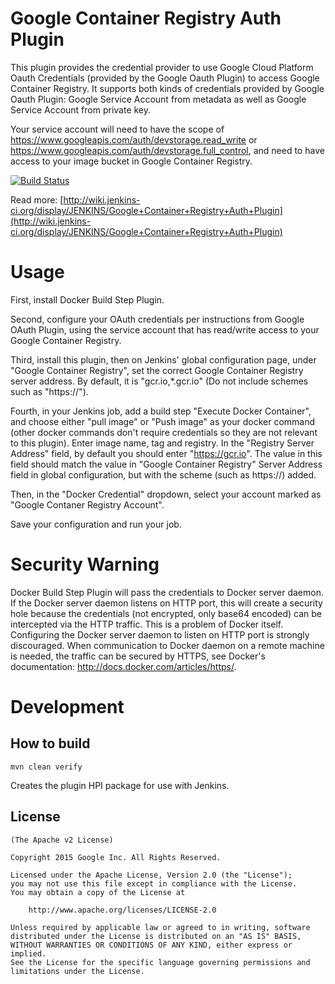 Google Container Registry Auth Plugin
====================

This plugin provides the credential provider to use Google Cloud Platform Oauth Credentials (provided by the Google Oauth Plugin) to access Google Container Registry. It supports both kinds of credentials provided by Google Oauth Plugin: Google Service Account from metadata as well as Google Service Account from private key.

Your service account will need to have the scope of https://www.googleapis.com/auth/devstorage.read_write or https://www.googleapis.com/auth/devstorage.full_control, and need to have access to your image bucket in Google Container Registry.

[![Build Status](https://jenkins.ci.cloudbees.com/buildStatus/icon?job=plugins/google-container-registry-auth-plugin)](https://jenkins.ci.cloudbees.com/job/plugins/job/google-container-registry-auth-plugin/)

Read more: [http://wiki.jenkins-ci.org/display/JENKINS/Google+Container+Registry+Auth+Plugin](http://wiki.jenkins-ci.org/display/JENKINS/Google+Container+Registry+Auth+Plugin)

Usage
===
First, install Docker Build Step Plugin.

Second, configure your OAuth credentials per instructions from Google OAuth Plugin, using the service account that has read/write access to your Google Container Registry.

Third, install this plugin, then on Jenkins' global configuration page, under "Google Container Registry", set the correct Google Container Registry server address. By default, it is "gcr.io,*.gcr.io" (Do not include schemes such as "https://").

Fourth, in your Jenkins job, add a build step "Execute Docker Container", and choose either "pull image" or "Push image" as your docker command (other docker commands don't require credentials so they are not relevant to this plugin). Enter image name, tag and registry. In the "Registry Server Address" field, by default you should enter "https://gcr.io". The value in this field should match the value in "Google Container Registry" Server Address field in global configuration, but with the scheme (such as https://) added.

Then, in the "Docker Credential" dropdown, select your account marked as "Google Contaner Registry Account".

Save your configuration and run your job.

Security Warning
===
Docker Build Step Plugin will pass the credentials to Docker server daemon. If the Docker server daemon listens on HTTP port, this will create a security hole because the credentials (not encrypted, only base64 encoded) can be intercepted via the HTTP traffic. This is a problem of Docker itself. Configuring the Docker server daemon to listen on HTTP port is strongly discouraged. When communication to Docker daemon on a remote machine is needed, the traffic can be secured by HTTPS, see Docker's documentation: http://docs.docker.com/articles/https/.

Development
===========

How to build
--------------

	mvn clean verify

Creates the plugin HPI package for use with Jenkins.


License
-------

	(The Apache v2 License)

    Copyright 2015 Google Inc. All Rights Reserved.

    Licensed under the Apache License, Version 2.0 (the "License");
    you may not use this file except in compliance with the License.
    You may obtain a copy of the License at

        http://www.apache.org/licenses/LICENSE-2.0

    Unless required by applicable law or agreed to in writing, software
    distributed under the License is distributed on an "AS IS" BASIS,
    WITHOUT WARRANTIES OR CONDITIONS OF ANY KIND, either express or implied.
    See the License for the specific language governing permissions and
    limitations under the License.

